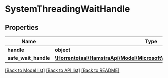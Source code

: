 # SystemThreadingWaitHandle

## Properties
Name | Type | Description | Notes
------------ | ------------- | ------------- | -------------
**handle** | **object** |  | [optional] 
**safe_wait_handle** | [**\Horrentotaal\HamstraApi\Model\MicrosoftWin32SafeHandlesSafeWaitHandle**](MicrosoftWin32SafeHandlesSafeWaitHandle.md) |  | [optional] 

[[Back to Model list]](../README.md#documentation-for-models) [[Back to API list]](../README.md#documentation-for-api-endpoints) [[Back to README]](../README.md)


